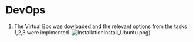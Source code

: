 # DevOps

1. The Virtual Box was dowloaded and the relevant options from the tasks 1,2,3 were implmented.
   ![Installation](images/2)Install_Ubuntu.png)
